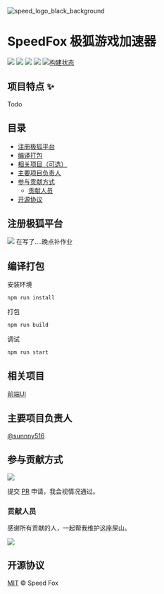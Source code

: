 ![speed_logo_black_background](https://github.com/user-attachments/assets/aed5aa60-575a-4d1c-9878-bb3f7f0073e5)

# SpeedFox 极狐游戏加速器
[![](https://img.shields.io/badge/项目主页-SpeedFox-blue)](https://github.com/sunnny516/speedfox)
[![](https://img.shields.io/badge/极狐官网-SpeedFox-black)](https://www.jihujiasuqi.com/)
[![](https://img.shields.io/badge/极狐官网云平台-SpeedFox-green)](https://api.jihujiasuqi.com/partners/)
[![](https://img.shields.io/badge/哔哩哔哩-SpeedFox-pink)](https://space.bilibili.com/80504012)
[![构建状态](https://img.shields.io/github/actions/workflow/status/sunnny516/speedfox/build.yml.svg?branch=SpeedFoxV4)](https://github.com/sunnny516/speedfox/actions?query=workflow:ci)

## 项目特点 ✨

Todo

## 目录


- [注册极狐平台](#注册极狐平台)
- [编译打包](#编译打包)
- [相关项目（可选）](#相关项目)
- [主要项目负责人](#主要项目负责人)
- [参与贡献方式](#参与贡献方式)
    - [贡献人员](#贡献人员)
- [开源协议](#开源协议)


## 注册极狐平台
[![](https://img.shields.io/badge/极狐官网云平台-SpeedFox-green)](https://api.jihujiasuqi.com/partners/)
在写了....晚点补作业

## 编译打包

安装环境
```
npm run install 
```

打包
```
npm run build 
```

调试
```
npm run start 
```

## 相关项目

[前端UI](https://github.com/sunnny516/SpeedFox_web_ui)

## 主要项目负责人

[@sunnny516](https://github.com/sunnny516)

## 参与贡献方式

[![](https://img.shields.io/badge/%E7%94%B3%E8%AF%B7-Pull%20Request-orange)](https://github.com/sunnny516/speedfox/pulls)

提交 [PR](https://github.com/sunnny516/speedfox/pulls) 申请，我会视情况通过。

### 贡献人员


感谢所有贡献的人，一起帮我维护这座屎山。

<a href="https://github.com/sunnny516/speedfox/graphs/contributors" target="_blank">
  <img src="https://contrib.rocks/image?repo=sunnny516/speedfox" />
</a>


## 开源协议

[MIT](LICENSE) © Speed Fox

